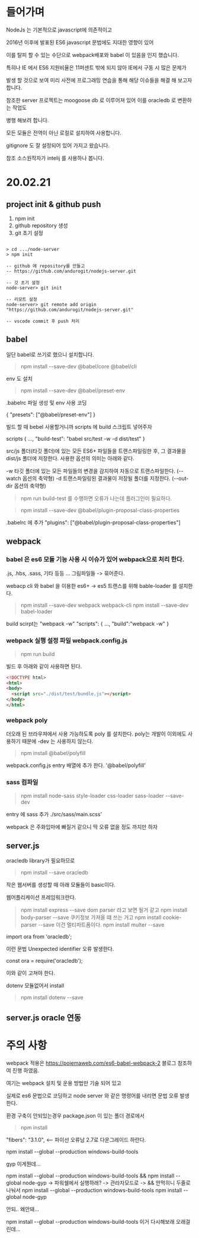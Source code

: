 # 들어가며

NodeJs 는 기본적으로 javascript에 의존적이고 

2016년 이후에 발표된 ES6 javascript 문법에도 지대한 영향이 있어

이를 탈피 할 수 있는 수단으로 webpack배포와 babel 이 있음을 인지 했습니다.

특히나 IE 에서 ES6 지원비율은 11퍼센트 밖에 되지 않아 IE에서 구동 시 많은 문제가 
 
발생 할 것으로 보여 미리 사전에 프로그래밍 연습을 통해 해당 이슈들을 해결 해 보고자 합니다.

참조한 server 프로젝트는 moogoose db 로 이루어져 있어 이를 oracledb 로 변환하는 작업도

병행 해보려 합니다.

모든 모듈은 전역이 아닌 로컬로 설치하여 사용합니다.

gitignore 도 잘 설정되어 있어 가지고 왔습니다.

참조 소스원작자가 intelij 를 사용하나 봅니다.

# 20.02.21 

## project init & github push

1. npm init
1. github repository 생성
1. git 초기 설정

```text

> cd .../node-server
> npm init 

-- github 에 repository를 만들고
-- https://github.com/andurogit/nodejs-server.git

-- 깃 초기 설정
node-server> git init

-- 리모트 설정
node-server> git remote add origin "https://github.com/andurogit/nodejs-server.git"

-- vscode commit 후 push 처리
```

## babel 

일단 babel로 쓰기로 했으니 설치합니다.

> npm install --save-dev @babel/core @babel/cli

env 도 설치

> npm install --save-dev @babel/preset-env

.babelrc 파일 생성 및 env 사용 코딩

{
    "presets": ["@babel/preset-env"]
}

빌드 할 때 bebel 사용할거니까 scripts 에 build 스크립트 넣어주자

scripts {
    ...,
    "build-test": "babel src/test -w -d dist/test"
}

src/js 폴더(타깃 폴더)에 있는 모든 ES6+ 파일들을 트랜스파일링한 후, 그 결과물을 dist/js 폴더에 저장한다. 사용한 옵션의 의미는 아래와 같다.

-w
타깃 폴더에 있는 모든 파일들의 변경을 감지하여 자동으로 트랜스파일한다. (--watch 옵션의 축약형)
-d
트랜스파일링된 결과물이 저장될 폴더를 지정한다. (--out-dir 옵션의 축약형)

> npm run build-test 
를 수행하면 오류가 나는데 플러그인이 필요하다.

> npm install --save-dev @babel/plugin-proposal-class-properties

.babelrc 에 추가
 "plugins": ["@babel/plugin-proposal-class-properties"]

## webpack

### babel 은 es6 모듈 기능 사용 시 이슈가 있어 webpack으로 처리 한다.

.js, .hbs, .sass, 기타 등등 ... 그림파일들 -> 묶어준다.

webacp cli 와 babel 을 이용한 es6+ -> es5 트랜스를 위해 bable-loader 를 설치한다.
> npm install --save-dev webpack webpack-cli
> npm install --save-dev babel-loader

build scirpt는
"webpack -w"
"scripts": {
    ...,
    "build":"webpack -w"
}

### webpack 실행 설정 파일 webpack.config.js

> npm run build 

빌드 후 아래와 같이 사용하면 된다.

```html
<!DOCTYPE html>
<html>
<body>
  <script src="./dist/test/bundle.js"></script>
</body>
</html>
```

### webpack poly

더오래 된 브라우져에서 사용 가능하도록 poly 를 설치한다. 
poly는 개발이 이외에도 사용하기 때문에 -dev 는 사용하지 않는다.

> npm install @babel/polyfill

webpack.config.js entry 배열에 추가 한다. '@babel/polyfill'

### sass 컴파일

> npm install node-sass style-loader css-loader sass-loader --save-dev

entry 에 sass 추가 ./src/sass/main.scss'

webpack 은 주화입마에 빠질거 같으니 딱 오류 없을 정도 까지만 하자

## server.js

oracledb library가 필요하므로

> npm install --save oracledb

작은 웹서버를 생성할 때 아래 모듈들이 basic이다.

웹어플리케이션 프레임워크란다.
> npm install express --save
dom parser 라고 보면 될거 같고
> npm install body-parser --save
쿠키정보 가져올 떄 쓰는 거고
> npm install cookie-parser --save
이건 멀티파트폼이다.
> npm install multer --save

import ora from 'oracledb';

이런 문법 Unexpected identifier 오류 발생한다.

const ora = require('oracledb');

이와 같이 고쳐야 한다.

dotenv 모듈없어서 install

> npm install dotenv --save

## server.js oracle 연동


# 주의 사항

webpack 적용은 https://poiemaweb.com/es6-babel-webpack-2 블로그 참조하여 진행 하였음.

여기는 webpack 설치 및 운용 방법만 기술 되어 있고 

실제로 es6 문법으로 코딩하고 node server 와 같은 명령어를 내리면 문법 오류 발생한다.

환경 구축이 안되있는경우 package.json 이 있는 폴더 경로에서 

> npm install

"fibers": "3.1.0", <-- 파이선 오류남 2.7로 다운그레이드 하란다.

npm install --global --production windows-build-tools

gyp 이게뭔데...

npm install --global --production windows-build-tools && npm install --global node-gyp
-> 파워쉘에서 실행하래?
-> 관라자모드로
-> && 안먹히니 두줄로 나눠서
npm install --global --production windows-build-tools
npm install --global node-gyp

안되.. 왜안돼...

npm install --global --production windows-build-tools
이거 다시해보래 오래걸린데...